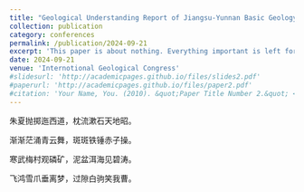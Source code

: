 ```yaml
---
title: "Geological Understanding Report of Jiangsu-Yunnan Basic Geology"
collection: publication
category: conferences
permalink: /publication/2024-09-21
excerpt: 'This paper is about nothing. Everything important is left for future work.'
date: 2024-09-21
venue: 'Internotional Geological Congress'
#slidesurl: 'http://academicpages.github.io/files/slides2.pdf'
#paperurl: 'http://academicpages.github.io/files/paper2.pdf'
#citation: 'Your Name, You. (2010). &quot;Paper Title Number 2.&quot; <i>Journal 1</i>. 1(2).'
---
```


朱夏抛掷迤西道，枕流漱石天地昭。

渐渐茫涌青云舞，斑斑铁锤赤子操。

寒武梅村观磷矿，泥盆洱海见碧涛。

飞鸿雪爪垂离梦，过隙白驹笑我曹。
